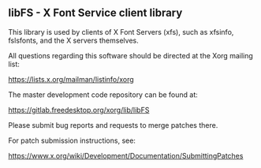 libFS - X Font Service client library
-------------------------------------

This library is used by clients of X Font Servers (xfs), such as
xfsinfo, fslsfonts, and the X servers themselves.

All questions regarding this software should be directed at the
Xorg mailing list:

  https://lists.x.org/mailman/listinfo/xorg

The master development code repository can be found at:

  https://gitlab.freedesktop.org/xorg/lib/libFS

Please submit bug reports and requests to merge patches there.

For patch submission instructions, see:

  https://www.x.org/wiki/Development/Documentation/SubmittingPatches

